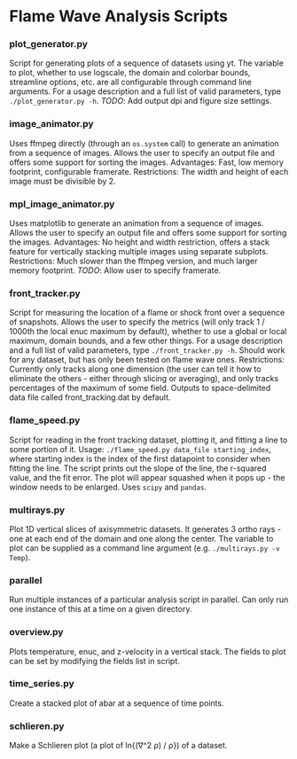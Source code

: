 # Flame Wave Analysis Scripts

### plot_generator.py

Script for generating plots of a sequence of datasets using yt. The variable to plot, whether to use
logscale, the domain and colorbar bounds, streamline options, etc. are all configurable through
command line arguments. For a usage description and a full list of valid parameters, type
`./plot_generator.py -h`. *TODO*: Add output dpi and figure size settings.

### image_animator.py

Uses ffmpeg directly (through an `os.system` call) to generate an animation from a sequence of
images. Allows the user to specify an output file and offers some support for sorting the images.
Advantages: Fast, low memory footprint, configurable framerate. Restrictions: The width and height
of each image must be divisible by 2.

### mpl_image_animator.py

Uses matplotlib to generate an animation from a sequence of images. Allows the user to specify an
output file and offers some support for sorting the images. Advantages: No height and width
restriction, offers a stack feature for vertically stacking multiple images using separate subplots.
Restrictions: Much slower than the ffmpeg version, and much larger memory footprint. *TODO*: Allow
user to specify framerate.

### front_tracker.py
Script for measuring the location of a flame or shock front over a sequence of snapshots. Allows the
user to specify the metrics (will only track 1 / 1000th the local enuc maximum by default), whether
to use a global or local maximum, domain bounds, and a few other things. For a usage description and
a full list of valid parameters, type `./front_tracker.py -h`. Should work for any dataset, but has
only been tested on flame wave ones. Restrictions: Currently only tracks along one dimension (the
user can tell it how to eliminate the others - either through slicing or averaging), and only tracks
percentages of the maximum of some field. Outputs to space-delimited data file called
front_tracking.dat by default.

### flame_speed.py
Script for reading in the front tracking dataset, plotting it, and fitting a line to some portion of
it. Usage: `./flame_speed.py data_file starting_index`, where starting index is the index of the
first datapoint to consider when fitting the line. The script prints out the slope of the line, the
r-squared value, and the fit error. The plot will appear squashed when it pops up - the window needs
to be enlarged. Uses `scipy` and `pandas`.

### multirays.py
Plot 1D vertical slices of axisymmetric datasets. It generates 3 ortho rays - one at each end of
the domain and one along the center. The variable to plot can be supplied as a command line argument
(e.g. `./multirays.py -v Temp`).

### parallel
Run multiple instances of a particular analysis script in parallel. Can only run one instance of
this at a time on a given directory.

### overview.py
Plots temperature, enuc, and z-velocity in a vertical stack. The fields to plot can be set by
modifying the fields list in script.

### time_series.py
Create a stacked plot of abar at a sequence of time points.

### schlieren.py
Make a Schlieren plot (a plot of ln{(∇^2 ρ) / ρ}) of a dataset.
